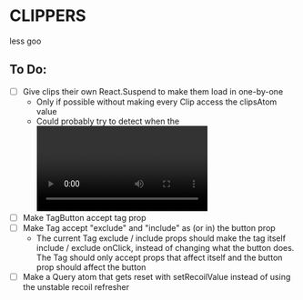 # CLIPPERS

less goo

## To Do:

- [ ] Give clips their own React.Suspend to make them load in one-by-one
  - Only if possible without making every Clip access the clipsAtom value
  - Could probably try to detect when the <video> source has loaded and suspend until that
- [ ] Make TagButton accept tag prop
- [ ] Make Tag accept "exclude" and "include" as (or in) the button prop
  - The current Tag exclude / include props should make the tag itself include / exclude onClick, instead of changing what the button does. The Tag should only accept props that affect itself and the button prop should affect the button
- [ ] Make a Query atom that gets reset with setRecoilValue instead of using the unstable recoil refresher
